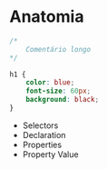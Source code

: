 # Anatomia
```css
/* 
    Comentário longo
*/

h1 {
    color: blue;
    font-size: 60px;
    background: black;
}
``` 
* Selectors
* Declaration
* Properties
* Property Value